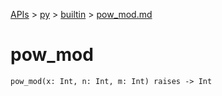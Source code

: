 [APIs](../../index.md) > [py](../index.md) > [builtin](./index.md) > [pow_mod.md]()

# pow_mod

```
pow_mod(x: Int, n: Int, m: Int) raises -> Int
```
